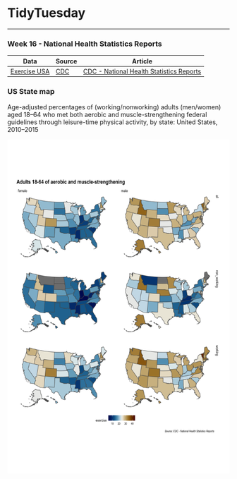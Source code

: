 
# TidyTuesday

-----

### Week 16 - National Health Statistics Reports

| Data                                                                            | Source                      | Article                                                                                    |
| ------------------------------------------------------------------------------- | --------------------------- | ------------------------------------------------------------------------------------------ |
| [Exercise USA](https://github.com/rfordatascience/tidytuesday/tree/master/data) | [CDC](https://www.cdc.gov/) | [CDC - National Health Statistics Reports](https://www.cdc.gov/nchs/data/nhsr/nhsr112.pdf) |

### US State map

Age-adjusted percentages of (working/nonworking) adults (men/women) aged
18–64 who met both aerobic and muscle-strengthening federal guidelines
through leisure-time physical activity, by state: United States,
2010–2015

![](https://raw.githubusercontent.com/ChuliangXiao/tidytuesday/master/Week16/exercise.png)
